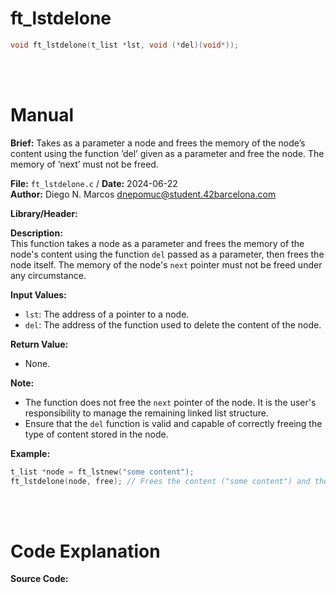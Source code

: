 # ft_lstdelone 
``` c 
void ft_lstdelone(t_list *lst, void (*del)(void*));
```
<br>
<br>

# Manual
**Brief:**
Takes as a parameter a node and frees the memory of the node’s content using the function ’del’ given as a parameter and free the node. The memory of ’next’ must not be freed.

**File:** `ft_lstdelone.c` / **Date:** 2024-06-22  
**Author:** Diego N. Marcos <dnepomuc@student.42barcelona.com>

**Library/Header:**



**Description:**  
This function takes a node as a parameter and frees the memory of the node's content using the function `del` passed as a parameter, then frees the node itself. The memory of the node's `next` pointer must not be freed under any circumstance.

**Input Values:**
* `lst`: The address of a pointer to a node.
* `del`: The address of the function used to delete the content of the node.

**Return Value:**
* None.

**Note:**
- The function does not free the `next` pointer of the node. It is the user's responsibility to manage the remaining linked list structure.
- Ensure that the `del` function is valid and capable of correctly freeing the type of content stored in the node.

**Example:**
```c
t_list *node = ft_lstnew("some content"); 
ft_lstdelone(node, free); // Frees the content ("some content") and the node itself.
```

<br>
<br>

# Code Explanation
**Source Code:**
``` C


```
